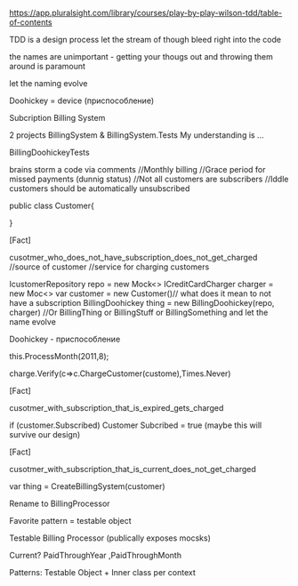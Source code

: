 https://app.pluralsight.com/library/courses/play-by-play-wilson-tdd/table-of-contents

TDD is a design process
let the stream of though bleed right into the code

the names are unimportant - getting your thougs out and throwing them around is paramount

let the naming evolve

Doohickey = device (приспособление)


Subcription Billing System


2 projects BillingSystem & BillingSystem.Tests
My understanding is ...

BillingDoohickeyTests

brains storm a code via comments
//Monthly billing
//Grace period for missed payments (dunnig status)
//Not all customers are subscribers
//Iddle customers should be automatically unsubscribed


public class Customer{

}

[Fact]

cusotmer_who_does_not_have_subscription_does_not_get_charged 
//source of customer
//service for charging customers


IcustomerRepository repo = new Mock<>
ICreditCardCharger charger = new Moc<>
var customer = new Customer()// what does it mean to not have a subscription
BillingDoohickey thing = new BillingDoohickey(repo, charger) //Or BillingThing or BillingStuff or BillingSomething and let the name evolve

Doohickey - приспособление 

this.ProcessMonth(2011,8);

charge.Verify(c=>c.ChargeCustomer(custome),Times.Never)




[Fact]

cusotmer_with_subscription_that_is_expired_gets_charged 

if (customer.Subscribed)
Customer Subcribed = true (maybe this will survive our design)


[Fact]

cusotmer_with_subscription_that_is_current_does_not_get_charged 

var thing = CreateBillingSystem(customer)

Rename to BillingProcessor

Favorite pattern = testable object

Testable Billing Processor (publically exposes mocsks)

Current? PaidThroughYear ,PaidThroughMonth


Patterns: Testable Object + Inner class per context